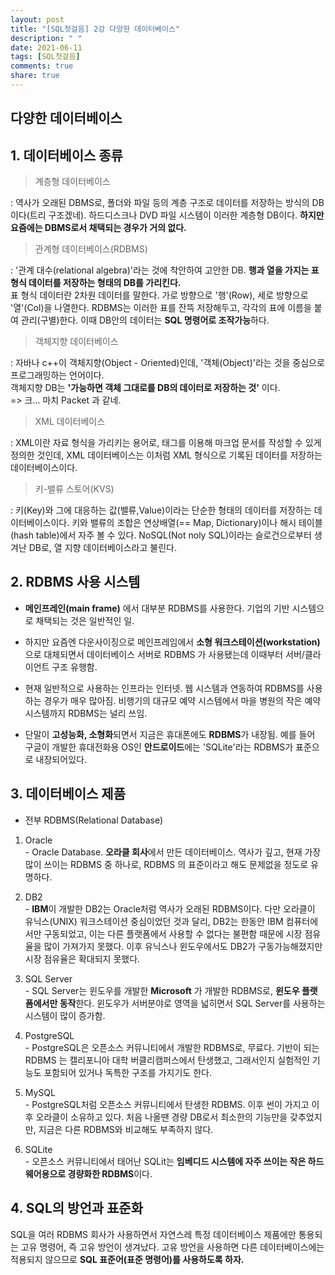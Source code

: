 ```yaml
---
layout: post
title: "[SQL첫걸음] 2강 다양한 데이터베이스"
description: " "
date: 2021-06-11
tags: [SQL첫걸음]
comments: true
share: true
---
```


## 다양한 데이터베이스

## 1. 데이터베이스 종류

> 계층형 데이터베이스

: 역사가 오래된 DBMS로, 폴더와 파일 등의 계층 구조로 데이터를 저장하는 방식의 DB이다(트리 구조겠네). 하드디스크나 DVD 파일 시스템이 이러한 계층형 DB이다. **하지만 요즘에는 DBMS로서 채택되는 경우가 거의 없다.**

> 관계형 데이터베이스(RDBMS)

: '관계 대수(relational algebra)'라는 것에 착안하여 고안한 DB. **행과 열을 가지는 표 형식 데이터를 저장하는 형태의 DB를 가리킨다.** 
<br> 표 형식 데이터란 2차원 데이터를 말한다. 가로 방향으로 '행'(Row), 세로 방향으로 '열'(Col)을 나열한다. RDBMS는 이러한 표를 잔뜩 저장해두고, 각각의 표에 이름을 붙여 관리(구별)한다. 이때 DB안의 데이터는 **SQL 명령어로 조작가능**하다.

> 객체지향 데이터베이스

: 자바나 c++이 객체지향(Object - Oriented)인데, '객체(Object)'라는 것을 중심으로 프로그래밍하는 언어이다. 
<br> 객체지향 DB는 **'가능하면 객체 그대로를 DB의 데이터로 저장하는 것'** 이다.
<br>=> 크... 마치 Packet 과 같네. 

> XML 데이터베이스

: XML이란 자료 형식을 가리키는 용어로, 태그를 이용해 마크업 문서를 작성할 수 있게 정의한 것인데, XML 데이터베이스는 이처럼 XML 형식으로 기록된 데이터를 저장하는 데이터베이스이다. 

> 키-밸류 스토어(KVS)

: 키(Key)와 그에 대응하는 값(밸류,Value)이라는 단순한 형태의 데이터를 저장하는 데이터베이스이다. 키와 밸류의 조합은 연상배열(== Map, Dictionary)이나 해시 테이블(hash table)에서 자주 볼 수 있다. NoSQL(Not noly SQL)이라는 슬로건으로부터 생겨난 DB로, 열 지향 데이터베이스라고 불린다. 

## 2. RDBMS 사용 시스템

* **메인프레인(main frame)** 에서 대부분 RDBMS를 사용한다. 기업의 기반 시스템으로 채택되는 것은 일반적인 일.

* 하지만 요즘엔 다운사이징으로 메인프레임에서 **소형 워크스테이션(workstation)** 으로 대체되면서 데이터베이스 서버로 RDBMS 가 사용됐는데 이때부터 서버/클라이언트 구조 유행함.
* 현재 일반적으로 사용하는 인프라는 인터넷. 웹 시스템과 연동하여 RDBMS를 사용하는 경우가 매우 많아짐. 비행기의 대규모 예약 시스템에서 마을 병원의 작은 예약시스템까지 RDBMS는 널리 쓰임.
* 단말이 **고성능화, 소형화**되면서 지금은 휴대폰에도 **RDBMS**가 내장됨. 예를 들어 구글이 개발한 휴대전화용 OS인 **안드로이드**에는 'SQLite'라는 RDBMS가 표준으로 내장되어있다.  


## 3. 데이터베이스 제품

* 전부 RDBMS(Relational Database)

1. Oracle <br> - Oracle Database. **오라클 회사**에서 만든 데이터베이스. 역사가 깊고, 현재 가장 많이 쓰이는 RDBMS 중 하나로, RDBMS 의 표준이라고 해도 문제없을 정도로 유명하다.

2. DB2 <br> - **IBM**이 개발한 DB2는 Oracle처럼 역사가 오래된 RDBMS이다. 다만 오라클이 유닉스(UNIX) 워크스테이션 중심이었던 것과 달리, DB2는 한동안 IBM 컴퓨터에서만 구동되었고, 이는 다른 플랫폼에서 사용할 수 없다는 불편함 때문에 시장 점유율을 많이 가져가지 못했다. 이후 유닉스나 윈도우에서도 DB2가 구동가능해졌지만 시장 점유율은 확대되지 못했다. 

3. SQL Server <br> - SQL Server는 윈도우를 개발한 **Microsoft** 가 개발한 RDBMS로, **윈도우 플랫폼에서만 동작**한다. 윈도우가 서버분야로 영역을 넓히면서 SQL Server를 사용하는 시스템이 많이 증가함.

4. PostgreSQL <br> - PostgreSQL은 오픈소스 커뮤니티에서 개발한 RDBMS로, 무료다. 기반이 되는 RDBMS 는 캘리포니아 대학 버클리캠퍼스에서 탄생했고, 그래서인지 실험적인 기능도 포함되어 있거나 독특한 구조를 가지기도 한다.

5. MySQL <br> - PostgreSQL처럼 오픈소스 커뮤니티에서 탄생한 RDBMS. 이후 썬이 가지고 이후 오라클이 소유하고 있다. 처음 나올땐 경량 DB로서 최소한의 기능만을 갖추었지만, 지금은 다른 RDBMS와 비교해도 부족하지 않다. 

6. SQLite <br> - 오픈소스 커뮤니티에서 태어난 SQLit는 **임베디드 시스템에 자주 쓰이는 작은 하드웨어용으로 경량화한 RDBMS**이다.

## 4. SQL의 방언과 표준화 

SQL을 여러 RDBMS 회사가 사용하면서 자연스레 특정 데이터베이스 제품에만 통용되는 고유 명령어, 즉 고유 방언이 생겨났다. 고유 방언을 사용하면 다른 데이터베이스에는 적용되지 않으므로 **SQL 표준어(표준 명령어)를 사용하도록 하자.**
